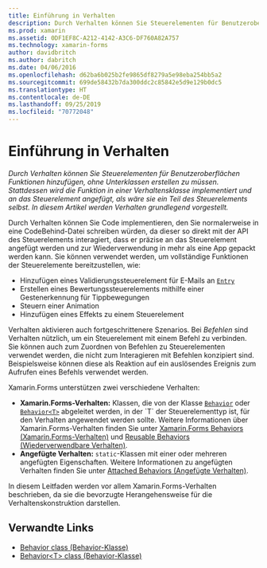 ```yaml
---
title: Einführung in Verhalten
description: Durch Verhalten können Sie Steuerelementen für Benutzeroberflächen Funktionen hinzufügen, ohne Unterklassen erstellen zu müssen. Stattdessen wird die Funktion in einer Verhaltensklasse implementiert und an das Steuerelement angefügt, als wäre sie ein Teil des Steuerelements selbst. In diesem Artikel werden Verhalten grundlegend vorgestellt.
ms.prod: xamarin
ms.assetid: 0DF1EF8C-A212-4142-A3C6-DF760A82A757
ms.technology: xamarin-forms
author: davidbritch
ms.author: dabritch
ms.date: 04/06/2016
ms.openlocfilehash: d62ba6b025b2fe9865df8279a5e98eba254bb5a2
ms.sourcegitcommit: 699de58432b7da300ddc2c85842e5d9e129b0dc5
ms.translationtype: HT
ms.contentlocale: de-DE
ms.lasthandoff: 09/25/2019
ms.locfileid: "70772048"
---
```

# <a name="introduction-to-behaviors"></a>Einführung in Verhalten

_Durch Verhalten können Sie Steuerelementen für Benutzeroberflächen Funktionen hinzufügen, ohne Unterklassen erstellen zu müssen. Stattdessen wird die Funktion in einer Verhaltensklasse implementiert und an das Steuerelement angefügt, als wäre sie ein Teil des Steuerelements selbst. In diesem Artikel werden Verhalten grundlegend vorgestellt._

Durch Verhalten können Sie Code implementieren, den Sie normalerweise in eine CodeBehind-Datei schreiben würden, da dieser so direkt mit der API des Steuerelements interagiert, dass er präzise an das Steuerelement angefügt werden und zur Wiederverwendung in mehr als eine App gepackt werden kann. Sie können verwendet werden, um vollständige Funktionen der Steuerelemente bereitzustellen, wie:

- Hinzufügen eines Validierungssteuerelement für E-Mails an [`Entry`](xref:Xamarin.Forms.Entry)
- Erstellen eines Bewertungssteuerelements mithilfe einer Gestenerkennung für Tippbewegungen
- Steuern einer Animation
- Hinzufügen eines Effekts zu einem Steuerelement

Verhalten aktivieren auch fortgeschrittenere Szenarios. Bei *Befehlen* sind Verhalten nützlich, um ein Steuerelement mit einem Befehl zu verbinden. Sie können auch zum Zuordnen von Befehlen zu Steuerelementen verwendet werden, die nicht zum Interagieren mit Befehlen konzipiert sind. Beispielsweise können diese als Reaktion auf ein auslösendes Ereignis zum Aufrufen eines Befehls verwendet werden.

Xamarin.Forms unterstützen zwei verschiedene Verhalten:

- **Xamarin.Forms-Verhalten:** Klassen, die von der Klasse [`Behavior`](xref:Xamarin.Forms.Behavior) oder [`Behavior<T>`](xref:Xamarin.Forms.Behavior`1) abgeleitet werden, in der `T` der Steuerelementtyp ist, für den Verhalten angewendet werden sollte. Weitere Informationen über Xamarin.Forms-Verhalten finden Sie unter [Xamarin.Forms Behaviors (Xamarin.Forms-Verhalten)](~/xamarin-forms/app-fundamentals/behaviors/creating.md) und [Reusable Behaviors (Wiederverwendbare Verhalten)](~/xamarin-forms/app-fundamentals/behaviors/reusable/index.md).
- **Angefügte Verhalten:** `static`-Klassen mit einer oder mehreren angefügten Eigenschaften. Weitere Informationen zu angefügten Verhalten finden Sie unter [Attached Behaviors (Angefügte Verhalten)](~/xamarin-forms/app-fundamentals/behaviors/attached.md).

In diesem Leitfaden werden vor allem Xamarin.Forms-Verhalten beschrieben, da sie die bevorzugte Herangehensweise für die Verhaltenskonstruktion darstellen.

## <a name="related-links"></a>Verwandte Links

- [Behavior class (Behavior-Klasse)](xref:Xamarin.Forms.Behavior)
- [Behavior&lt;T&gt; class (Behavior<T>-Klasse)](xref:Xamarin.Forms.Behavior`1)
